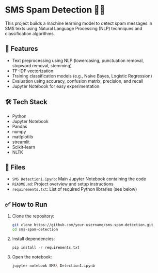 # SMS Spam Detection 📩🚫

This project builds a machine learning model to detect spam messages in SMS texts using Natural Language Processing (NLP) techniques and classification algorithms.

## 📌 Features

- Text preprocessing using NLP (lowercasing, punctuation removal, stopword removal, stemming)
- TF-IDF vectorization
- Training classification models (e.g., Naive Bayes, Logistic Regression)
- Evaluation using accuracy, confusion matrix, precision, and recall
- Jupyter Notebook for easy experimentation

## 🛠️ Tech Stack

- Python
- Jupyter Notebook
- Pandas
- numpy
- matlplotlib
- streamlit
- Scikit-learn
- NLTK

## 📂 Files

- `SMS Detection1.ipynb`: Main Jupyter Notebook containing the code
- `README.md`: Project overview and setup instructions
- `requirements.txt`: List of required Python libraries (see below)

## ✅ How to Run

1. Clone the repository:
    ```bash
    git clone https://github.com/your-username/sms-spam-detection.git
    cd sms-spam-detection
    ```

2. Install dependencies:
    ```bash
    pip install -r requirements.txt
    ```

3. Open the notebook:
    ```bash
    jupyter notebook SMS\ Detection1.ipynb
    ```
